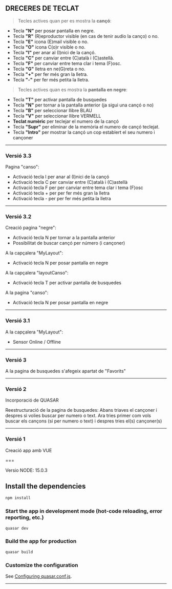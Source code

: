 ## DRECERES DE TECLAT

> Tecles actives quan per es mostra la **cançó**:

- Tecla **"N"** per posar pantalla en negre.
- Tecla **"R"** (R)eproductor visible (en cas de tenir audio la canço) o no.
- Tecla **"E"** icona (E)mail visible o no.
- Tecla **"O"** icona C(o)r visible o no.
- Tecla **"I"** per anar al (I)nici de la cançó.
- Tecla **"C"** per canviar entre (C)atalà i (C)astellà.
- Tecla **"F"** per canviar entre tema clar i tema (F)osc.
- Tecla **"G"** lletra en ne(G)reta o no.
- Tecla **"+"** per fer més gran la lletra.
- Tecla **"-"** per fer més petita la lletra.

> Tecles actives quan es mostra la **pantalla en negre**:

- Tecla **"T"** per activar pantalla de busquedes
- Tecla **"N"** per tornar a la pantalla anterior (ja sigui una cançó o no)
- Tecla **"B"** per seleccionar llibre BLAU
- Tecla **"V"** per seleccionar llibre VERMELL
- **Teclat numèric** per teclejar el numero de la cançó
- Tecla **"Supr"** per eliminar de la memòria el numero de cançó teclejat.
- Tecla **"Intro"** per mostrar la cançó un cop establert el seu numero i cançoner

---

### Versió 3.3

Pagina "canso":

- Activació tecla I per anar al (I)nici de la cançó
- Activació tecla C per canviar entre (C)atalà i (C)astellà
- Activació tecla F per per canviar entre tema clar i tema (F)osc
- Activació tecla + per per fer més gran la lletra
- Activació tecla - per per fer més petita la lletra

---

### Versió 3.2

Creació pagina "negre":

- Activació tecla N per tornar a la pantalla anterior
- Possibilitat de buscar cançó per número (i cançoner)

A la capçalera "MyLayout":

- Activació tecla N per posar pantalla en negre

A la capçalera "layoutCanso":

- Activació tecla T per activar pantalla de busquedes

A la pagina "canso":

- Activació tecla N per posar pantalla en negre

---

### Versió 3.1

A la capçalera "MyLayout":

- Sensor Online / Offline

---

### Versió 3

A la pagina de busquedes s'afegeix apartat de "Favorits"

---

### Versió 2

Incorporació de QUASAR

Reestructuració de la pagina de busquedes:
Abans triaves el cançoner i despres si volies buscar per numero o text.
Ara tries primer com vols buscar els cançons (si per numero o text) i despres tries el(s) cançoner(s)

---

### Versió 1

Creació app amb VUE

===

Versio NODE: 15.0.3

## Install the dependencies

```bash
npm install
```

### Start the app in development mode (hot-code reloading, error reporting, etc.)

```bash
quasar dev
```

### Build the app for production

```bash
quasar build
```

### Customize the configuration

See [Configuring quasar.conf.js](https://quasar.dev/quasar-cli/quasar-conf-js).

---
